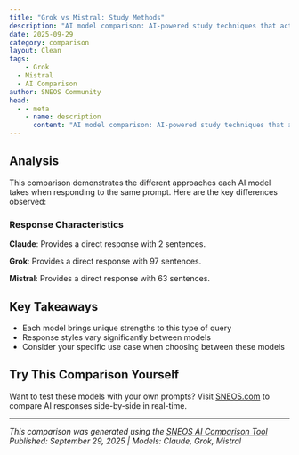 ```yaml
---
title: "Grok vs Mistral: Study Methods"
description: "AI model comparison: AI-powered study techniques that actually work - science-backed methods..."
date: 2025-09-29
category: comparison
layout: Clean
tags:
    - Grok
  - Mistral
  - AI Comparison
author: SNEOS Community
head:
  - - meta
    - name: description
      content: "AI model comparison: AI-powered study techniques that actually work - science-backed methods..."
---
```


<ChatComparison
  title="Claude vs Grok vs Mistral: Study Methods"
  prompt="AI-powered study techniques that actually work - science-backed methods"
  :responses='{
    "Grok": "AI-powered study techniques can significantly enhance learning by personalizing strategies, optimizing time, and leveraging data-driven insights. Here are science-backed methods and tools that harness AI to improve studying, grounded in educational research and cognitive science principles:\n\n---\n\n### 1. **Personalized Learning Paths with AI**\n   - **Science Behind It**: Research on spaced repetition and adaptive learning shows that tailoring study material to an individual\u2019s strengths, weaknesses, and pace improves retention (Roediger \u0026 Butler, 2011). AI can analyze your performance and adapt content in real-time.\n   - **How It Works**: AI platforms like Duolingo, Quizlet (with AI-generated flashcards), or Khan Academy use algorithms to identify knowledge gaps and suggest specific topics or questions to focus on. They adjust difficulty based on your progress.\n   - **Tool Examples**:\n     - **Quizlet**: Uses AI to create custom study sets and prioritize high-yield content.\n     - **EdApp**: Offers microlearning with AI-driven content delivery for quick, focused sessions.\n   - **Tip**: Input your study goals and let the AI curate a schedule. Regularly review analytics to see where you need more practice.\n\n---\n\n### 2. **Spaced Repetition with AI Optimization**\n   - **Science Behind It**: Spaced repetition, based on the forgetting curve, enhances long-term memory by revisiting material at increasing intervals (Ebbinghaus, 1885). AI enhances this by predicting the optimal time for review based on your forgetting patterns.\n   - **How It Works**: AI-powered apps like Anki or SuperMemo use machine learning to track your recall success and schedule reviews when you\u2019re most likely to forget, maximizing retention.\n   - **Tool Examples**:\n     - **AnkiPro**: AI customizes intervals for flashcards based on your performance.\n     - **Memrise**: Combines spaced repetition with gamification for language learning.\n   - **Tip**: Use these tools for high-stakes exams (e.g., medical boards, bar exams) by inputting key facts as flashcards. Trust the AI schedule for reviews.\n\n---\n\n### 3. **AI-Driven Summarization and Note-Taking**\n   - **Science Behind It**: Active recall and summarization are proven to deepen understanding by forcing the brain to process and reframe information (Mueller \u0026 Oppenheimer, 2014). AI can streamline this by extracting key points from dense material.\n   - **How It Works**: AI tools scan textbooks, lectures, or articles and generate concise summaries or highlight critical concepts. Some even convert speech-to-text during lectures.\n   - **Tool Examples**:\n     - **Otter.ai**: Transcribes lectures with AI and highlights key phrases for review.\n     - **Notion AI**: Summarizes notes and helps organize study material.\n     - **Grammarly**: Refines your own summaries for clarity.\n   - **Tip**: Record lectures (with permission) and use AI transcription to create searchable notes. Focus on summarized key points for revision.\n\n---\n\n### 4. **AI-Powered Practice Questions and Feedback**\n   - **Science Behind It**: Testing effect research shows that practicing retrieval strengthens memory more than passive review (Karpicke \u0026 Roediger, 2008). AI can generate endless practice questions and provide instant, detailed feedback.\n   - **How It Works**: Platforms use natural language processing (NLP) and machine learning to craft questions tailored to your curriculum or past mistakes, offering explanations for wrong answers.\n   - **Tool Examples**:\n     - **Socratic by Google**: Answers questions and explains concepts using AI.\n     - **Wolfram Alpha**: Solves complex problems (math, science) with step-by-step guidance.\n     - **Quizizz AI**: Creates custom quizzes for group or solo study.\n   - **Tip**: Use AI to simulate timed tests for exam prep. Review feedback to understand errors instead of just memorizing answers.\n\n---\n\n### 5. **AI for Focus and Time Management**\n   - **Science Behind It**: Studies on productivity, like the Pomodoro Technique, highlight the importance of structured focus and breaks for cognitive performance (Cirillo, 2006). AI can track attention spans and suggest optimal study schedules.\n   - **How It Works**: AI apps monitor your study habits, detect distractions, and recommend personalized time blocks for deep work or rest.\n   - **Tool Examples**:\n     - **Forest with AI integration**: Encourages focus by gamifying study time and analyzing productivity patterns.\n     - **Focus@Will**: Uses AI to curate music playlists that enhance concentration based on brainwave research.\n     - **RescueTime**: Tracks time spent on apps/websites and suggests ways to minimize distractions.\n   - **Tip**: Combine AI time-tracking with the Pomodoro method (25 minutes focus, 5 minutes break) and adjust based on the app\u2019s insights.\n\n---\n\n### 6. **AI-Enhanced Visual Learning and Concept Mapping**\n   - **Science Behind It**: Dual-coding theory suggests combining verbal and visual information boosts comprehension and recall (Paivio, 1986). AI can transform text into diagrams or interactive visuals.\n   - **How It Works**: AI tools analyze content and generate mind maps, flowcharts, or 3D models to make abstract concepts tangible.\n   - **Tool Examples**:\n     - **Miro (with AI plugins)**: Builds concept maps for brainstorming and organizing ideas.\n     - **Canva AI**: Creates visual study aids like infographics from text input.\n     - **Explain Everything**: AI-assisted whiteboards for dynamic learning.\n   - **Tip**: Use AI to visualize complex processes (e.g., biochemistry pathways) and quiz yourself by recreating diagrams from memory.\n\n---\n\n### 7. **AI Tutors for Real-Time Assistance**\n   - **Science Behind It**: One-on-one tutoring is one of the most effective learning methods, as per Bloom\u2019s 2 Sigma Problem (Bloom, 1984). AI tutors mimic this by offering 24/7 personalized help.\n   - **How It Works**: Chatbots and virtual tutors use NLP to answer questions, explain concepts, and guide problem-solving in real-time.\n   - **Tool Examples**:\n     - **ChatGPT**: Acts as a study buddy for explaining concepts or brainstorming essay ideas.\n     - **Brainly AI**: Provides homework help with step-by-step solutions.\n     - **Chegg Study**: AI assists with textbook solutions and Q\u0026A.\n   - **Tip**: Ask AI tutors to break down complex topics into simpler terms or provide analogies. Cross-check answers for accuracy.\n\n---\n\n### 8. **Gamification of Learning with AI**\n   - **Science Behind It**: Dopamine-driven learning through rewards and gamification increases motivation and engagement (Nicholson, 2015). AI can personalize challenges and track progress.\n   - **How It Works**: AI apps turn studying into games with points, levels, and leaderboards, adapting difficulty to keep you in a flow state.\n   - **Tool Examples**:\n     - **Kahoot! AI**: Creates interactive quizzes for solo or group study.\n     - **Classcraft**: Uses AI to gamify classroom learning with quests and rewards.\n   - **Tip**: Use gamified apps for repetitive tasks (e.g., vocabulary or formulas) to make them enjoyable.\n\n---\n\n### Practical Tips for Using AI in Studying\n1. **Start Small**: Pick one or two tools that match your learning style (e.g., flashcards for memorization, AI tutors for explanations).\n2. **Set Clear Goals**: Tell AI platforms your deadlines or target scores so they can customize recommendations.\n3. **Balance AI with Active Learning**: Don\u2019t rely solely on summaries or answers\u2014engage by teaching concepts back or solving problems manually.\n4. **Track Progress**: Use AI analytics to monitor improvement and adjust strategies (e.g., spend more time on weak areas).\n5. **Stay Ethical**: Avoid over-dependence on AI for assignments or exams; use it as a learning aid, not a crutch.\n\n---\n\n### Why These Work: The Cognitive Science Basis\n- **Individualization**: AI adapts to your unique learning curve, aligning with Vygotsky\u2019s Zone of Proximal Development.\n- **Active Engagement**: Tools encourage retrieval practice and elaboration, key pillars of memory consolidation.\n- **Efficiency**: AI automates mundane tasks (note organization, scheduling), freeing mental energy for deep learning.\n\nBy integrating these AI-powered techniques, grounded in proven learning theories, you can study smarter, not harder. Have a specific subject or tool in mind? I can tailor further advice!",
    "Mistral": "AI can indeed enhance study techniques by providing personalized, adaptive, and engaging learning experiences. Here are some science-backed study methods that AI can support:\n\n1. **Spaced Repetition**: This technique involves reviewing information over increasing intervals of time. AI can help create personalized spaced repetition schedules and flashcards, ensuring you review information just before you\u0027re about to forget it. Apps like Anki, Quizlet, or Mnemosyne use algorithms to optimize this process.\n\n2. **Interleaved Practice**: This involves mixing up different topics or subjects while studying. AI can help create interleaved practice schedules and adapt them based on your performance. For example, it can use algorithms to determine which topics you should focus on and when.\n\n3. **Elaborative Interrogation**: This technique involves asking \u0022why\u0022 and \u0022how\u0022 questions related to the material. AI can generate these questions, encouraging you to think deeply about what you\u0027re learning. It can also provide immediate feedback.\n\n4. **Self-Explanation**: This involves explaining concepts or processes to yourself in your own words. AI can provide platforms for you to do this, such as through chatbots or virtual study groups, and can provide feedback on your explanations.\n\n5. **Practice Testing**: Regular testing helps reinforce learning. AI can generate practice tests, provide immediate feedback, and track your progress over time. It can also adapt the difficulty of tests based on your performance.\n\n6. **Dual Coding**: This involves combining verbal and visual materials to enhance learning. AI can help create visual aids, such as diagrams or mind maps, to accompany textual information.\n\n7. **Adaptive Learning**: AI can analyze your learning data to provide personalized learning paths and resources. It can adapt to your learning pace and style, ensuring you\u0027re always challenged but not overwhelmed.\n\n8. **Gamification**: AI can help create engaging, game-like learning experiences. This can increase motivation and enhance learning outcomes.\n\n9. **Social Learning**: AI can facilitate social learning through virtual study groups, forums, or peer tutoring platforms. It can match you with suitable study partners or groups based on your learning needs and styles.\n\n10. **Metacognition**: AI can help you develop metacognitive skills by providing insights into your learning behaviors and strategies. It can help you understand what works best for you and when to use different strategies.\n\nTo make the most of these techniques, it\u0027s important to use AI tools that are based on sound educational principles and that respect your privacy and data security. Always remember that while AI can support learning, it\u0027s your effort and engagement that ultimately drive success.\n\nSources:\n- Dunlosky, J., Rawson, K. A., Marsh, E. J., Nathan, M. J., \u0026 Willingham, D. T. (2013). Improving Students\u2019 Learning With Effective Learning Techniques: Promising Directions From Cognitive and Educational Psychology.\n- Hattie, J., \u0026 Yates, G. C. R. (2014). Visible Learning and the Science of How We Learn. Routledge.\n- Koedinger, K. R., Corbett, A. T., \u0026 Perfetti, C. (2012). The Knowledge-Learning-Instruction (KLI) Framework: Bridging the Science-Practice Chasm to Enhance Robust Student Learning. Cognitive Science, 36(5), 757\u2013798."
  }'
  published-date="16:28"
/>

## Analysis

This comparison demonstrates the different approaches each AI model takes when responding to the same prompt. Here are the key differences observed:

### Response Characteristics

**Claude**: Provides a direct response with 2 sentences. 

**Grok**: Provides a direct response with 97 sentences. 

**Mistral**: Provides a direct response with 63 sentences. 

## Key Takeaways

- Each model brings unique strengths to this type of query
- Response styles vary significantly between models
- Consider your specific use case when choosing between these models

## Try This Comparison Yourself

Want to test these models with your own prompts? Visit [SNEOS.com](https://sneos.com) to compare AI responses side-by-side in real-time.

---

*This comparison was generated using the [SNEOS AI Comparison Tool](https://sneos.com)*
*Published: September 29, 2025 | Models: Claude, Grok, Mistral*
